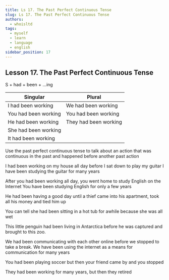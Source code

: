 ```yaml
---
title: Ls 17. The Past Perfect Continuous Tense
slug: Ls 17. The Past Perfect Continuous Tense
authors:
  - whoisltd
tags:
  - myself
  - learn
  - language
  - english
sidebar_position: 17
---
```


## Lesson 17. The Past Perfect Continuous Tense

S + had + been + ...ing

| Singular             | Plural                |
| -------------------- | --------------------- |
| I had been working   | We had been working   |
| You had been working | You had been working  |
| He had been working  | They had been working |
| She had been working |                       |
| It had been working  |                       |

Use the past perfect continuous tense to talk about an action that was continuous in the past and happened before another past action

I had been working on my house all day before I sat down to play my guitar
I have been studying the guitar for many years

After you had been working all day, you went home to study English on the Internet
You have been studying English for only a few years

He had been having a good day until a thief came into his apartment, took all his money and tied him up

You can tell she had been sitting in a hot tub for awhile because she was all wet

This little penguin had been living in Antarctica before he was captured and brought to this zoo.

We had been communicating with each other online before we stopped to take a break.
We have been using the internet as a means for communication for many years

You had been playing soccer but then your friend came by and you stopped

They had been working for many years, but then they retired
